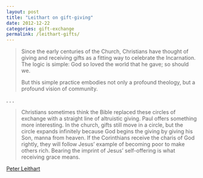 ```yaml
---
layout: post
title: "Leithart on gift-giving"
date: 2012-12-22
categories: gift-exchange
permalink: /leithart-gifts/
---
```


> Since the early centuries of the Church, Christians have thought of giving and receiving gifts as a fitting way to celebrate the Incarnation. The logic is simple: God so loved the world that he gave; so should we.
>
> But this simple practice embodies not only a profound theology, but a profound vision of community.

. . .

> Christians sometimes think the Bible replaced these circles of exchange with a straight line of altruistic giving. Paul offers something more interesting. In the church, gifts still move in a circle, but the circle expands infinitely because God begins the giving by giving his Son, manna from heaven. If the Corinthians receive the charis of God rightly, they will follow Jesus’ example of becoming poor to make others rich. Bearing the imprint of Jesus’ self-offering is what receiving grace means.

[Peter Leithart](http://www.firstthings.com/onthesquare/2012/12/christmas-as-heavenly-economy)